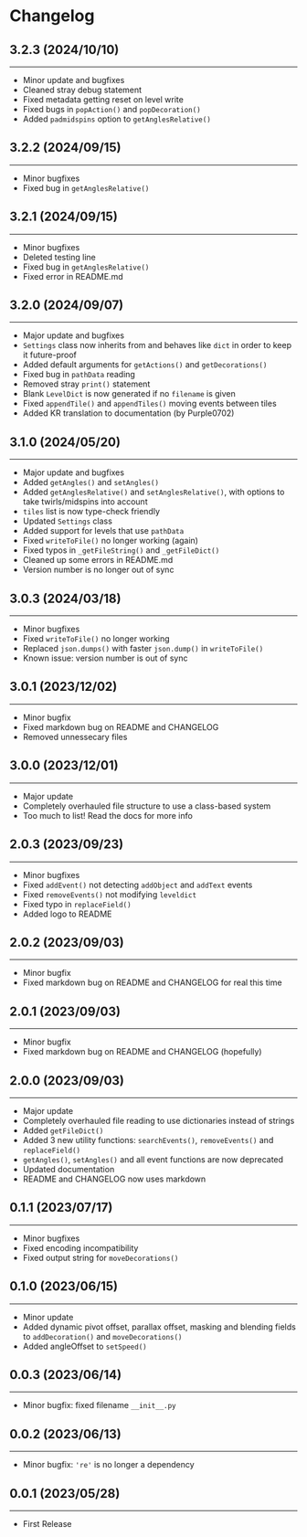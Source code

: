 
<h1>Changelog</h1>

## 3.2.3 (2024/10/10)
------------------
- Minor update and bugfixes
- Cleaned stray debug statement
- Fixed metadata getting reset on level write
- Fixed bugs in `popAction()` and `popDecoration()`
- Added `padmidspins` option to `getAnglesRelative()`

## 3.2.2 (2024/09/15)
------------------
- Minor bugfixes
- Fixed bug in `getAnglesRelative()`

## 3.2.1 (2024/09/15)
------------------
- Minor bugfixes
- Deleted testing line
- Fixed bug in `getAnglesRelative()`
- Fixed error in README.md

## 3.2.0 (2024/09/07)
------------------
- Major update and bugfixes
- `Settings` class now inherits from and behaves like `dict` in order to keep it future-proof
- Added default arguments for `getActions()` and `getDecorations()`
- Fixed bug in `pathData` reading
- Removed stray `print()` statement
- Blank `LevelDict` is now generated if no `filename` is given
- Fixed `appendTile()` and `appendTiles()` moving events between tiles
- Added KR translation to documentation (by Purple0702)

## 3.1.0 (2024/05/20)
------------------
- Major update and bugfixes
- Added `getAngles()` and `setAngles()`
- Added `getAnglesRelative()` and `setAnglesRelative()`, with options to take twirls/midspins into account
- `tiles` list is now type-check friendly
- Updated `Settings` class
- Added support for levels that use `pathData`
- Fixed `writeToFile()` no longer working (again)
- Fixed typos in `_getFileString()` and `_getFileDict()`
- Cleaned up some errors in README.md
- Version number is no longer out of sync

## 3.0.3 (2024/03/18)
------------------
- Minor bugfixes
- Fixed `writeToFile()` no longer working
- Replaced `json.dumps()` with faster `json.dump()` in `writeToFile()`
- Known issue: version number is out of sync

## 3.0.1 (2023/12/02)
------------------
- Minor bugfix
- Fixed markdown bug on README and CHANGELOG
- Removed unnessecary files

## 3.0.0 (2023/12/01)
------------------
- Major update
- Completely overhauled file structure to use a class-based system
- Too much to list! Read the docs for more info

## 2.0.3 (2023/09/23)
------------------
- Minor bugfixes
- Fixed `addEvent()` not detecting `addObject` and `addText` events
- Fixed `removeEvents()` not modifying `leveldict`
- Fixed typo in `replaceField()`
- Added logo to README

## 2.0.2 (2023/09/03)
------------------
- Minor bugfix
- Fixed markdown bug on README and CHANGELOG for real this time

## 2.0.1 (2023/09/03)
------------------
- Minor bugfix
- Fixed markdown bug on README and CHANGELOG (hopefully)

## 2.0.0 (2023/09/03)
------------------
- Major update
- Completely overhauled file reading to use dictionaries instead of strings
- Added `getFileDict()`
- Added 3 new utility functions: `searchEvents()`, `removeEvents()` and `replaceField()`
- `getAngles()`, `setAngles()` and all event functions are now deprecated
- Updated documentation
- README and CHANGELOG now uses markdown

## 0.1.1 (2023/07/17)
------------------
- Minor bugfixes
- Fixed encoding incompatibility
- Fixed output string for `moveDecorations()`

## 0.1.0 (2023/06/15)
------------------
- Minor update
- Added dynamic pivot offset, parallax offset, masking and blending fields to `addDecoration()` and `moveDecorations()`
- Added angleOffset to `setSpeed()`

## 0.0.3 (2023/06/14)
------------------
- Minor bugfix: fixed filename `__init__.py`

## 0.0.2 (2023/06/13)
------------------
- Minor bugfix: `'re'` is no longer a dependency

## 0.0.1 (2023/05/28)
------------------
- First Release
